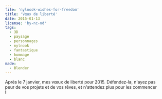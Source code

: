 ```yaml
---
file: 'nylnook-wishes-for-freedom'
title: 'Vœux de liberté'
date: 2015-01-13
license: 'by-nc-nd'
tags:
  - 3D
  - paysage
  - personnages
  - nylnook
  - fantastique
  - hommage
  - blanc
made:
  - Blender
---
```


Après le 7 janvier, mes vœux de liberté pour 2015. Défendez-la, n'ayez pas peur de vos projets et de vos rêves, et n'attendez plus pour les commencer !
